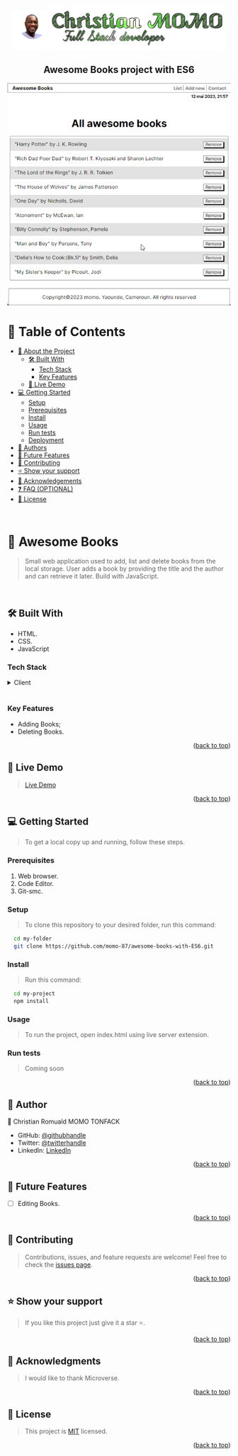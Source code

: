 <a name="readme-top"></a>
<div align="center">
  <img src="./photo.png" alt="photo" width="80" alt ="photo"/>
  <img src="./intro.png" alt="logo"/>
  <br/>
  
  <h2><b>Awesome Books project with ES6</b></h2>
</div>
<div align="center">
  <img src="./dist/card3.png" alt="photo" alt ="screenshot"/>
</div>

# 📗 Table of Contents

- [📖 About the Project](#about-project)
  - [🛠 Built With](#built-with)
    - [Tech Stack](#tech-stack)
    - [Key Features](#key-features)
  - [🚀 Live Demo](#live-demo)
- [💻 Getting Started](#getting-started)
  - [Setup](#setup)
  - [Prerequisites](#prerequisites)
  - [Install](#install)
  - [Usage](#usage)
  - [Run tests](#run-tests)
  - [Deployment](#triangular_flag_on_post-deployment)
- [👥 Authors](#authors)
- [🔭 Future Features](#future-features)
- [🤝 Contributing](#contributing)
- [⭐️ Show your support](#support)
- [🙏 Acknowledgements](#acknowledgements)
- [❓ FAQ (OPTIONAL)](#faq)
- [📝 License](#license)

<br>

# 📖 Awesome Books <a name="awesome books"></a>
> Small web application used to add, list and delete books from the local storage. User adds a book by providing the title and the author and can retrieve it later. Build with JavaScript.

<br>

## 🛠 Built With <a name="built-with"></a>
- HTML.
- CSS.
- JavaScript

### Tech Stack <a name="tech-stack"></a>
<details>
  <summary>Client</summary>
  <ul>
    <li><a href="https://developer.mozilla.org/en-US/docs/Web/HTML">HTML</a></li>
    <li><a href="https://developer.mozilla.org/en-US/docs/Web/CSS">CSS</a></li>
    <li><a href="https://www.javascript.com/">JavaScript</a></li>
  </ul>
</details>
<br>

### Key Features <a name="key-features"></a>
- Adding Books;
- Deleting Books.
<p align="right">(<a href="#readme-top">back to top</a>)</p>


## 🚀 Live Demo <a name="live-demo"></a>
>[Live Demo](https://momo-87.github.io/awesome-books-with-ES6/)
<p align="right">(<a href="#readme-top">back to top</a>)</p>


## 💻 Getting Started <a name="getting-started"></a>
>To get a local copy up and running, follow these steps.

### Prerequisites
1. Web browser.
2. Code Editor.
3. Git-smc.

### Setup
> To clone this repository to your desired folder, run this command:
```sh
  cd my-folder
  git clone https://github.com/momo-87/awesome-books-with-ES6.git
```

### Install
>Run this command:
```sh
  cd my-project
  npm install
```

### Usage
> To run the project, open index.html using live server extension.

### Run tests
>Coming soon

<!-- ### Deployment
Coming soon -->
<p align="right">(<a href="#readme-top">back to top</a>)</p>


## 👥 Author <a name="authors"></a>
👤 Christian Romuald MOMO TONFACK
- GitHub: [@githubhandle](https://github.com/Momo-87)
- Twitter: [@twitterhandle](https://twitter.com/Momo_yde)
- LinkedIn: [LinkedIn](https://www.linkedin.com/in/christian-momo/)
<p align="right">(<a href="#readme-top">back to top</a>)</p>


## 🔭 Future Features <a name="future-features"></a>
- [ ] Editing Books.
<p align="right">(<a href="#readme-top">back to top</a>)</p>


## 🤝 Contributing <a name="contributing"></a>
> Contributions, issues, and feature requests are welcome!
Feel free to check the [issues page](https://github.com/momo-87/awesome-books-with-ES6/issues).
<p align="right">(<a href="#readme-top">back to top</a>)</p>


## ⭐️ Show your support <a name="support"></a>

>If you like this project just give it a star ⭐️.
<p align="right">(<a href="#readme-top">back to top</a>)</p>

## 🙏 Acknowledgments <a name="acknowledgements"></a>
>I would like to thank Microverse.
<p align="right">(<a href="#readme-top">back to top</a>)</p>


## 📝 License <a name="license"></a>
>This project is [MIT](./LICENSE) licensed.
<p align="right">(<a href="#readme-top">back to top</a>)</p>
